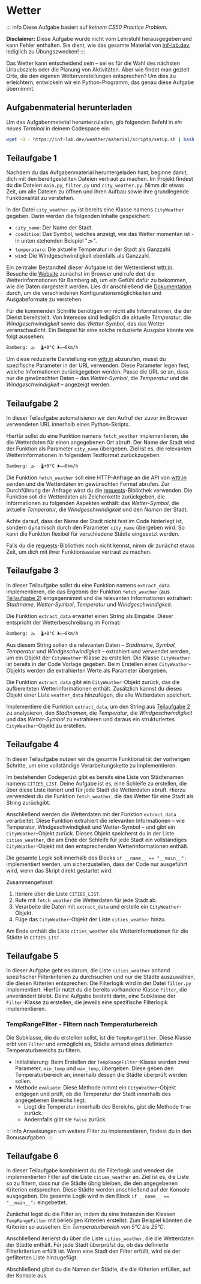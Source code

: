 # Wetter

::: info
Diese Aufgabe basiert auf _keinem CS50 Practice Problem_.

**Disclaimer:** Diese Aufgabe wurde nicht vom Lehrstuhl herausgegeben und kann Fehler enthalten. Sie dient, wie das gesamte Material von [inf-lab.dev](https://inf-lab.dev), lediglich zu Übungszwecken!
:::

Das Wetter kann entscheidend sein – sei es für die Wahl des nächsten Urlaubsziels oder die Planung von Aktivitäten. Aber wie findet man gezielt Orte, die den eigenen Wettervorstellungen entsprechen? Um dies zu erleichtern, entwickeln wir ein Python-Programm, das genau diese Aufgabe übernimmt.

## Aufgabenmaterial herunterladen

Um das Aufgabenmeterial herunterzuladen, gib folgenden Befehl in _ein neues Terminal_ in deinem Codespace ein:

```bash
wget -O - https://inf-lab.dev/weather/material/scripts/setup.sh | bash
```

## Teilaufgabe 1

Nachdem du das Aufgabenmaterial heruntergeladen hast, beginne damit, dich mit den bereitgestellten Dateien vertraut zu machen. Im Projekt findest du die Dateien `main.py`, `filter.py` und `city_weather.py`. Nimm dir etwas Zeit, um alle Dateien zu öffnen und ihren Aufbau sowie ihre grundlegende Funktionalität zu verstehen.

In der Datei `city_weather.py` ist bereits eine Klasse namens `CityWeather` gegeben. Darin werden die folgenden Inhalte gespeichert:

- `city_name`: Der Name der Stadt.
- `condition`: Das Symbol, welches anzeigt, wie das Wetter momentan ist - in unten stehenden Beispiel "🌫".
- `temperature`: Die aktuelle Temperatur in der Stadt als Ganzzahl.
- `wind`: Die Windgeschwindigkeit ebenfalls als Ganzzahl.

Ein zentraler Bestandteil dieser Aufgabe ist der Wetterdienst [wttr.in](https://wttr.in). Besuche die [Website](https://wttr.in) zunächst im Browser und rufe dort die Wetterinformationen für Bamberg ab, um ein Gefühl dafür zu bekommen, wie die Daten dargestellt werden. Lies dir anschließend die [Dokumentation](https://github.com/chubin/wttr.in) durch, um die verschiedenen Konfigurationsmöglichkeiten und Ausgabeformate zu verstehen.

Für die kommenden Schritte benötigen wir nicht alle Informationen, die der Dienst bereitstellt. Von Interesse sind lediglich die aktuelle _Temperatur_, die _Windgeschwindigkeit_ sowie das _Wetter-Symbol_, das das Wetter veranschaulicht. Ein Beispiel für eine solche reduzierte Ausgabe könnte wie folgt aussehen:

```bash
Bamberg: 🌫  🌡️+0°C 🌬️→6km/h
```

Um diese reduzierte Darstellung von [wttr.in](https://wttr.in) abzurufen, musst du spezifische Parameter in der URL verwenden. Diese Parameter legen fest, welche Informationen zurückgegeben werden. Passe die URL so an, dass nur die gewünschten Daten – das _Wetter-Symbol_, die _Temperatur_ und die _Windgeschwindigkeit_ – angezeigt werden.

## Teilaufgabe 2

In dieser Teilaufgabe automatisieren wir den Aufruf der zuvor im Browser verwendeten URL innerhalb eines Python-Skripts.

Hierfür sollst du eine Funktion namens `fetch_weather` implementieren, die die Wetterdaten für einen angegebenen Ort abruft. Der Name der Stadt wird der Funktion als Parameter `city_name` übergeben. Ziel ist es, die relevanten Wetterinformationen in folgendem Textformat zurückzugeben:

```bash
Bamberg: 🌫  🌡️+0°C 🌬️→6km/h
```

Die Funktion `fetch_weather` soll eine HTTP-Anfrage an die API von [wttr.in](https://wttr.in) senden und die Wetterdaten im gewünschten Format abrufen. Zur Durchführung der Anfrage wirst du die [requests](https://pypi.org/project/requests/)-Bibliothek verwenden. Die Funktion soll die Wetterdaten als Zeichenkette zurückgeben, die Informationen zu folgenden Aspekten enthält: das _Wetter-Symbol_, die aktuelle _Temperatur_, die _Windgeschwindigkeit_ und den _Namen_ der Stadt.

Achte darauf, dass der Name der Stadt nicht fest im Code hinterlegt ist, sondern dynamisch durch den Parameter `city_name` übergeben wird. So kann die Funktion flexibel für verschiedene Städte eingesetzt werden.

Falls du die [requests](https://pypi.org/project/requests/)-Bibliothek noch nicht kennst, nimm dir zunächst etwas Zeit, um dich mit ihrer Funktionsweise vertraut zu machen.

## Teilaufgabe 3

In dieser Teilaufgabe sollst du eine Funktion namens `extract_data` implementieren, die das Ergebnis der Funktion `fetch_weather` (aus [Teilaufgabe 2](#teilaufgabe-2)) entgegennimmt und die relevanten Informationen extrahiert: _Stadtname_, _Wetter-Symbol_, _Temperatur_ und _Windgeschwindigkeit_.

Die Funktion `extract_data` erwartet einen String als Eingabe. Dieser entspricht der Wetterbeschreibung im Format:

```bash
Bamberg: 🌫  🌡️+0°C 🌬️→6km/h
```

Aus diesem String sollen die relevanten Daten – _Stadtname_, _Symbol_, _Temperatur_ und _Windgeschwindigkeit_ – extrahiert und verwendet werden, um ein Objekt der `CityWeather`-Klasse zu erstellen. Die Klasse `CityWeather` ist bereits in der Code Vorlage gegeben. Beim Erstellen eines `CityWeather`-Objekts werden die extrahierten Werte als Parameter übergeben.

Die Funktion `extract_data` gibt ein `CityWeather`-Objekt zurück, das die aufbereiteten Wetterinformationen enthält. Zusätzlich kannst du dieses Objekt einer Liste `weather_data` hinzufügen, die alle Wetterdaten speichert.

Implementiere die Funktion `extract_data`, um den String aus [Teilaufgabe 2](#teilaufgabe-2) zu analysieren, den _Stadtnamen_, die _Temperatur_, die _Windgeschwindigkeit_ und das _Wetter-Symbol_ zu extrahieren und daraus ein strukturiertes `CityWeather`-Objekt zu erstellen.

## Teilaufgabe 4

In dieser Teilaufgabe nutzen wir die gesamte Funktionalität der vorherigen Schritte, um eine vollständige Verarbeitungskette zu implementieren.

Im bestehenden Codegerüst gibt es bereits eine Liste von Städtenamen namens `CITIES_LIST`. Deine Aufgabe ist es, eine Schleife zu erstellen, die über diese Liste iteriert und für jede Stadt die Wetterdaten abruft. Hierzu verwendest du die Funktion `fetch_weather`, die das Wetter für eine Stadt als String zurückgibt.

Anschließend werden die Wetterdaten mit der Funktion `extract_data` verarbeitet. Diese Funktion extrahiert die relevanten Informationen – wie Temperatur, Windgeschwindigkeit und Wetter-Symbol – und gibt ein `CityWeather`-Objekt zurück. Dieses Objekt speicherst du in der Liste `cities_weather`, die am Ende der Schleife für jede Stadt ein vollständiges `CityWeather`-Objekt mit den entsprechenden Wetterinformationen enthält.

Die gesamte Logik soll innerhalb des Blocks `if __name__ == "__main__":` implementiert werden, um sicherzustellen, dass der Code nur ausgeführt wird, wenn das Skript direkt gestartet wird.

Zusammengefasst:

1. Iteriere über die Liste `CITIES_LIST`.
2. Rufe mit `fetch_weather` die Wetterdaten für jede Stadt ab.
3. Verarbeite die Daten mit `extract_data` und erstelle ein `CityWeather`-Objekt.
4. Füge das `CityWeather`-Objekt der Liste `cities_weather` hinzu.

Am Ende enthält die Liste `cities_weather` alle Wetterinformationen für die Städte in `CITIES_LIST`.

## Teilaufgabe 5

In dieser Aufgabe geht es darum, die Liste `cities_weather` anhand spezifischer Filterkriterien zu durchsuchen und nur die Städte auszuwählen, die diesen Kriterien entsprechen. Die Filterlogik wird in der Datei `filter.py` implementiert. Hierfür nutzt du die bereits vorhandene Klasse `Filter`, die unverändert bleibt. Deine Aufgabe besteht darin, eine Subklasse der `Filter`-Klasse zu erstellen, die jeweils eine spezifische Filterlogik implementieren.

### TempRangeFilter - Filtern nach Temperaturbereich

Die Subklasse, die du erstellen sollst, ist die `TempRangeFilter`. Diese Klasse erbt von `Filter` und ermöglicht es, Städte anhand eines definierten Temperaturbereichs zu filtern.

- Initialisierung: Beim Erstellen der `TempRangeFilter`-Klasse werden zwei Parameter, `min_temp` und `max_temp`, übergeben. Diese geben den Temperaturbereich an, innerhalb dessen die Städte überprüft werden sollen.
- Methode `evaluate`: Diese Methode nimmt ein `CityWeather`-Objekt entgegen und prüft, ob die Temperatur der Stadt innerhalb des angegebenen Bereichs liegt.
    - Liegt die Temperatur innerhalb des Bereichs, gibt die Methode `True` zurück.
    - Andernfalls gibt sie `False` zurück.

::: info
Anweisungen um weitere Filter zu implementieren, findest du in den Bonusaufgaben.
:::

## Teilaufgabe 6

In dieser Teilaufgabe kombinierst du die Filterlogik und wendest die implementierten Filter auf die Liste `cities_weather` an. Ziel ist es, die Liste so zu filtern, dass nur die Städte übrig bleiben, die den angegebenen Kriterien entsprechen. Diese Städte werden anschließend auf der Konsole ausgegeben. Die gesamte Logik wird in den Block `if __name__ == "__main__":` eingebettet.

Zunächst legst du die Filter an, indem du eine Instanzen der Klassen `TempRangeFilter` mit beliebigen Kriterien erstellst. Zum Beispiel könnten die Kriterien so aussehen: Ein _Temperaturbereich von 5°C bis 25°C_.

Anschließend iterierst du über die Liste `cities_weather`, die die Wetterdaten der Städte enthält. Für jede Stadt überprüfst du, ob das definierte Filterkriterium erfüllt ist. Wenn eine Stadt den Filter erfüllt, wird sie der gefilterten Liste hinzugefügt.

Abschließend gibst du die Namen der Städte, die die Kriterien erfüllen, auf der Konsole aus.
